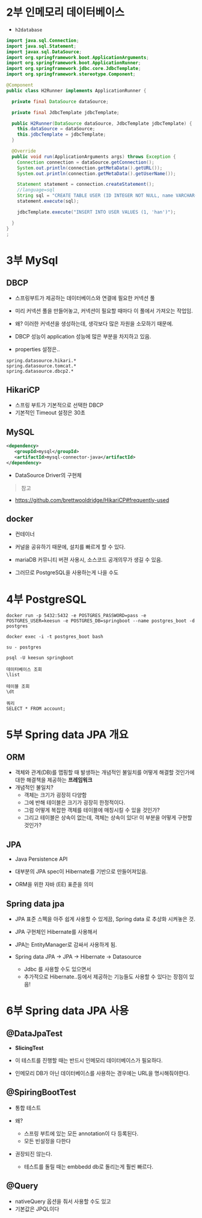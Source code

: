 # 2부 인메모리 데이터베이스

- `h2database`

```java
import java.sql.Connection;
import java.sql.Statement;
import javax.sql.DataSource;
import org.springframework.boot.ApplicationArguments;
import org.springframework.boot.ApplicationRunner;
import org.springframework.jdbc.core.JdbcTemplate;
import org.springframework.stereotype.Component;

@Component
public class H2Runner implements ApplicationRunner {

  private final DataSource dataSource;

  private final JdbcTemplate jdbcTemplate;

  public H2Runner(DataSource dataSource, JdbcTemplate jdbcTemplate) {
    this.dataSource = dataSource;
    this.jdbcTemplate = jdbcTemplate;
  }

  @Override
  public void run(ApplicationArguments args) throws Exception {
    Connection connection = dataSource.getConnection();
    System.out.println(connection.getMetaData().getURL());
    System.out.println(connection.getMetaData().getUserName());

    Statement statement = connection.createStatement();
    //language=sql
    String sql = "CREATE TABLE USER (ID INTEGER NOT NULL, name VARCHAR(255), PRIMARY KEY (id)); ";
    statement.execute(sql);

    jdbcTemplate.execute("INSERT INTO USER VALUES (1, 'han')");

  }
}
;

```



# 3부 MySql

## DBCP

- 스프링부트가 제공하는 데이터베이스와 연결에 필요한 커넥션 풀
- 미리 커넥션 풀을 만들어놓고, 커넥션이 필요할 때마다 이 풀에서 가져오는 작업임.
- 왜? 이러한 커넥션을 생성하는데, 생각보다 많은 자원을 소모하기 때문에.
- DBCP 성능이 application 성능에 많은 부분을 차지하고 있음.



- properties 설정은..

```properties
spring.datasource.hikari.*
spring.datasource.tomcat.*
spring.datasource.dbcp2.*
```



## HikariCP

- 스프링 부트가 기본적으로 선택한 DBCP
- 기본적인 Timeout 설정은 30초



## MySQL

```xml
<dependency>
   <groupId>mysql</groupId>
   <artifactId>mysql-connector-java</artifactId>
</dependency>
```

- DataSource Driver의 구현체

> 참고

- https://github.com/brettwooldridge/HikariCP#frequently-used



## docker

- 컨테이너
- 커널을 공유하기 때문에, 설치를 빠르게 할 수 있다.



- mariaDB 커뮤니티 버젼 사용시, 소스코드 공개의무가 생길 수 있음.
- 그러므로 PostgreSQL을 사용하는게 나을 수도



# 4부 PostgreSQL

```
docker run -p 5432:5432 -e POSTGRES_PASSWORD=pass -e POSTGRES_USER=keesun -e POSTGRES_DB=springboot --name postgres_boot -d postgres

docker exec -i -t postgres_boot bash

su - postgres

psql -U keesun springboot

데이터베이스 조회
\list

테이블 조회
\dt

쿼리
SELECT * FROM account;
```



# 5부 Spring data JPA 개요

## ORM

- 객체와 관계(DB)를 맵핑할 때 발생하는 개념적인 불일치를 어떻게 해결할 것인가에 대한 해결책을 제공하는 **프레임워크** 
- 개념적인 불일치?
  - 객체는 크기가 굉장히 다양함
  - 그에 반해 테이블은 크기가 굉장히 한정적이다.
  - 그럼 어떻게 복잡한 객체를 테이블에 매칭시킬 수 있을 것인가?
  - 그리고 테이블은 상속이 없는데, 객체는 상속이 있다! 이 부분을 어떻게 구현할 것인가?



## JPA

- Java Persistence API

- 대부분의 JPA spec이 Hibernate를 기반으로 만들어져있음.
- ORM을 위한 자바 (EE) 표준을 의미



## Spring data jpa

- JPA 표준 스펙을 아주 쉽게 사용할 수 있게끔, Spring data 로 추상화 시켜놓은 것.
- JPA 구현체인 Hibernate를 사용해서
- JPA는 EntityManager로 감싸서 사용하게 됨.

- Spring data JPA -> JPA -> Hibernate -> Datasource
  - Jdbc 를 사용할 수도 있으면서
  - 추가적으로 Hibernate..등에서 제공하는 기능들도 사용할 수 있다는 장점이 있음!



# 6부 Spring data JPA 사용

## @DataJpaTest

- **SlicingTest**
- 이 테스트를 진행할 때는 반드시 인메모리 데이터베이스가 필요하다.

- 인메모리 DB가 아닌 데이터베이스를 사용하는 경우에는 URL을 명시해줘야한다.



## @SpiringBootTest

- 통합 테스트
- 왜? 
  - 스프링 부트에 있는 모든 annotation이 다 등록된다.
  - 모든 빈설정을 다한다

- 권장되진 않는다.
  - 테스트를 돌릴 때는 embbedd db로 돌리는게 훨씬 빠르다.



## @Query

- nativeQuery 옵션을 줘서 사용할 수도 있고
- 기본값은 JPQL이다
